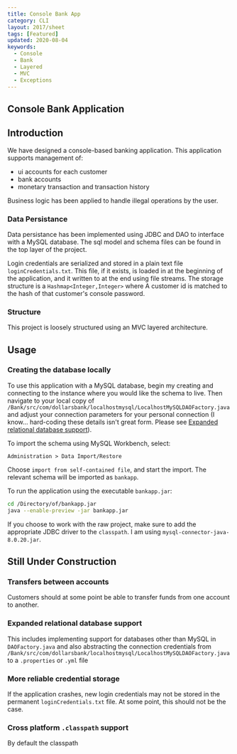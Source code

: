 ```yaml
---
title: Console Bank App
category: CLI
layout: 2017/sheet
tags: [Featured]
updated: 2020-08-04
keywords:
  - Console
  - Bank
  - Layered
  - MVC
  - Exceptions
---
```


Console Bank Application
---------------

## Introduction
We have designed a console-based banking application. This application supports management of: 
  - ui accounts for each customer
  - bank accounts
  - monetary transaction and transaction history

Business logic has been applied to handle illegal operations by the user.

### Data Persistance
Data persistance has been implemented using JDBC and DAO to interface with a MySQL database. The sql model and schema files can be found in the top layer of the project.

Login credentials are serialized and stored in a plain text file `loginCredentials.txt`. This file, if it exists, is loaded in at the beginning of the application, and it written to at the end using file streams. The storage structure is a `Hashmap<Integer,Integer>` where A customer id is matched to the hash of that customer's console password.

### Structure
This project is loosely structured using an MVC layered architecture.

## Usage

### Creating the database locally
To use this application with a MySQL database, begin my creating and connecting to the instance where you would like the schema to live. Then navigate to your local copy of `/Bank/src/com/dollarsbank/localhostmysql/LocalhostMySQLDAOFactory.java` and adjust your connection parameters for your personal connection (I know... hard-coding these details isn't great form. Please see [Expanded relational database support](#expanded-relational-database-support)).

To import the schema using MySQL Workbench, select:
```
Administration > Data Import/Restore
```
Choose `import from self-contained file`, and start the import. The relevant schema will be imported as `bankapp`.

To run the application using the executable `bankapp.jar`:
```bash
cd /Directory/of/bankapp.jar
java --enable-preview -jar bankapp.jar 
```

If you choose to work with the raw project, make sure to add the appropriate JDBC driver to the `classpath`. I am using `mysql-connector-java-8.0.20.jar`.

## Still Under Construction

### Transfers between accounts
Customers should at some point be able to transfer funds from one account to another.
### Expanded relational database support
This includes implementing support for databases other than MySQL in `DAOFactory.java` and also abstracting the connection credentials from `/Bank/src/com/dollarsbank/localhostmysql/LocalhostMySQLDAOFactory.java` to a `.properties` or `.yml` file
### More reliable credential storage
If the application crashes, new login credentials may not be stored in the permanent `loginCredentials.txt` file. At some point, this should not be the case.

### Cross platform `.classpath` support

By default the classpath 
